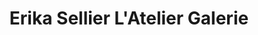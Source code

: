 ---
title: "Erika Sellier L'Atelier Galerie"
url: /saint-jean-de-luz/erika-sellier-latelier-galerie/
shop: Raumausstattung
---